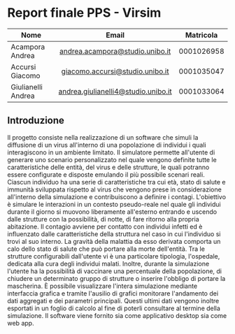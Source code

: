  

# Report finale PPS - Virsim



| Nome               |                Email                | Matricola  |
| ------------------ | :---------------------------------: | ---------- |
| Acampora Andrea    |   andrea.acampora@studio.unibo.it   | 0001026958 |
| Accursi Giacomo    |   giacomo.accursi@studio.unibo.it   | 0001035047 |
| Giulianelli Andrea | andrea.giulianelli4@studio.unibo.it | 0001033064 |



## Introduzione

Il progetto consiste nella realizzazione di un software che simuli la diffusione di un virus all'interno di una popolazione di individui i quali interagiscono in un ambiente limitato. 
Il simulatore permette all'utente di generare uno scenario personalizzato nel quale vengono definite tutte le caratteristiche delle entità, del virus e delle strutture, le quali potranno essere configurate e disposte emulando il più possibile scenari reali. 
Ciascun individuo ha una serie di caratteristiche tra cui età, stato di salute e immunità sviluppata rispetto al virus che vengono prese in considerazione all'interno della simulazione e contribuiscono a definire i contagi.
L'obiettivo è simulare le interazioni in un contesto pseudo-reale nel quale gli individui durante il giorno si muovono liberamente all'esterno entrando e uscendo dalle strutture con la possibilità, di notte, di fare ritorno alla propria abitazione. 
Il contagio avviene per contatto con individui infetti ed è influenzato dalle caratteristiche della struttura nel caso in cui l'individuo si trovi al suo interno. La gravità della malattia da esso derivata comporta un calo dello stato di salute che può portare alla morte dell'entità. 
Tra le strutture configurabili dall'utente vi è una particolare tipologia, l'ospedale, dedicata alla cura degli individui malati. Inoltre, durante la simulazione l'utente ha la possibilità di vaccinare una percentuale della popolazione, di chiudere un determinato gruppo di strutture o inserire l'obbligo di portare la mascherina. 
È possibile visualizzare l'intera simulazione mediante interfaccia grafica e tramite l'ausilio di grafici monitorare l'andamento dei dati aggregati e dei parametri principali. Questi ultimi dati vengono inoltre esportati in un foglio di calcolo al fine di poterli consultare al termine della simulazione. 
Il software viene fornito sia come applicativo desktop sia come web app. 
<div style="page-break-after: always;"></div>